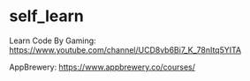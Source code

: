# self_learn
Learn Code By Gaming: https://www.youtube.com/channel/UCD8vb6Bi7_K_78nItq5YITA

AppBrewery: https://www.appbrewery.co/courses/
